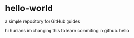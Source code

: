 # hello-world
a simple repository for GitHub guides

hi humans
im changing this to learn commiting in github.
hello